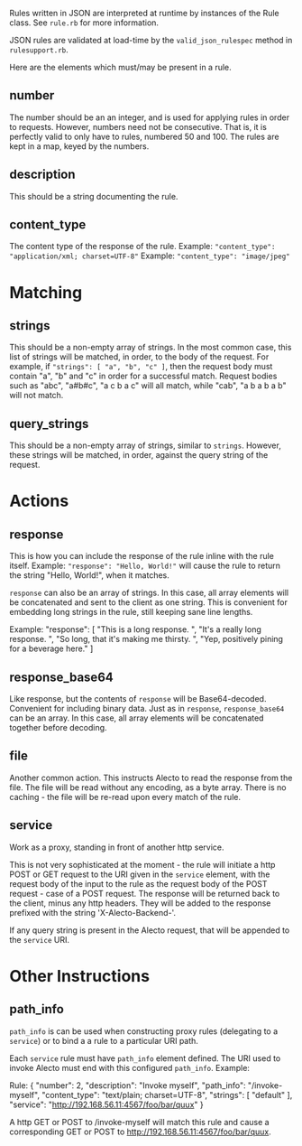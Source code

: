 Rules written in JSON are interpreted at runtime by instances of the Rule
class. See `rule.rb` for more information.

JSON rules are validated at load-time by the `valid_json_rulespec`
method in `rulesupport.rb`.

Here are the elements which must/may be present in a rule.

## number
The number should be an an integer, and is used for applying
rules in order to requests. However, numbers need not be consecutive.
That is, it is perfectly valid to only have to rules, numbered 50 and 100.
The rules are kept in a map, keyed by the numbers.

## description
This should be a string documenting the rule.

## content\_type
The content type of the response of the rule.
Example: `"content_type": "application/xml; charset=UTF-8"`
Example: `"content_type": "image/jpeg"`


# Matching

## strings
This should be a non-empty array of strings. In the most common case,
this list of strings will be matched, in order, to the body of the
request.
For example, if `"strings": [ "a", "b", "c" ]`, then the request
body must contain "a", "b" and "c" in order for a successful match.
Request bodies such as "abc", "a#b#c", "a c b a c" will all match,
while "cab", "a b a b a b" will not match.

## query\_strings
This should be a non-empty array of strings, similar to `strings`.
However, these strings will be matched, in order, against the
query string of the request.

# Actions

## response
This is how you can include the response of the rule inline with the
rule itself.
Example: `"response": "Hello, World!"` will cause the rule to return
the string "Hello, World!", when it matches.

`response` can also be an array of strings. In this case, all array
elements will be concatenated and sent to the client as one string.
This is convenient for embedding long strings in the rule, still
keeping sane line lengths.

Example:
	"response": [
		"This is a long response. ",
		"It's a really long response. ",
		"So long, that it's making me thirsty. ",
		"Yep, positively pining for a beverage here."
	]


## response\_base64
Like response, but the contents of `response` will be Base64-decoded.
Convenient for including binary data.
Just as in `response`, `response_base64` can be an array. In this case,
all array elements will be concatenated together before decoding.


## file
Another common action. This instructs Alecto to read the response from
the file. The file will be read without any encoding, as a byte array.
There is no caching - the file will be re-read upon every match of the
rule.

## service
Work as a proxy, standing in front of another http service.

This is not very sophisticated at the moment - the rule will initiate
a http POST or GET request to the URI given in the `service` element, with
the request body of the input to the rule as the request body of the
POST request - case of a POST request. The response will be returned
back to the client, minus any http headers. They will be added to the
response prefixed with the string 'X-Alecto-Backend-'.

If any query string is present in the Alecto request, that will be
appended to the `service` URI.

# Other Instructions

## path\_info
`path_info` is can be used when constructing proxy rules (delegating
to a `service`) or to bind a a rule to a particular URI path.

Each `service` rule must have `path_info` element defined. The URI
used to invoke Alecto must end with this configured `path_info`.
Example:

Rule:
	{
		"number": 2,
		"description": "Invoke myself",
		"path_info": "/invoke-myself",
		"content_type": "text/plain; charset=UTF-8",
		"strings": [ "default" ],
		"service": "http://192.168.56.11:4567/foo/bar/quux"
	}

A http GET or POST to /invoke-myself will match this rule and cause
a corresponding GET or POST to http://192.168.56.11:4567/foo/bar/quux.


